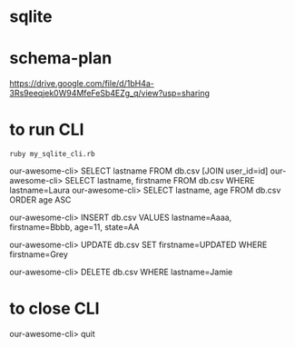 # sqlite

# schema-plan
https://drive.google.com/file/d/1bH4a-3Rs9eeqjek0W94MfeFeSb4EZg_q/view?usp=sharing

# to run CLI
    ruby my_sqlite_cli.rb

our-awesome-cli> SELECT lastname FROM db.csv    [JOIN user_id=id]
our-awesome-cli> SELECT lastname, firstname FROM db.csv WHERE lastname=Laura 
our-awesome-cli> SELECT lastname, age FROM db.csv ORDER age ASC

our-awesome-cli> INSERT db.csv VALUES lastname=Aaaa, firstname=Bbbb, age=11, state=AA

our-awesome-cli> UPDATE db.csv SET firstname=UPDATED WHERE firstname=Grey

our-awesome-cli> DELETE db.csv WHERE lastname=Jamie 

# to close CLI
our-awesome-cli> quit
